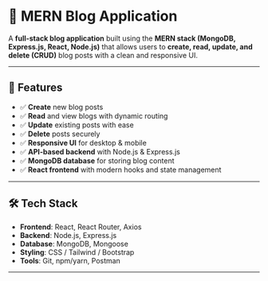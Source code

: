 # 📝 MERN Blog Application

A **full-stack blog application** built using the **MERN stack (MongoDB, Express.js, React, Node.js)** that allows users to **create, read, update, and delete (CRUD)** blog posts with a clean and responsive UI.

---

## 🚀 Features
- ✅ **Create** new blog posts
- ✅ **Read** and view blogs with dynamic routing
- ✅ **Update** existing posts with ease
- ✅ **Delete** posts securely
- ✅ **Responsive UI** for desktop & mobile
- ✅ **API-based backend** with Node.js & Express.js
- ✅ **MongoDB database** for storing blog content
- ✅ **React frontend** with modern hooks and state management

---

## 🛠️ Tech Stack
- **Frontend**: React, React Router, Axios  
- **Backend**: Node.js, Express.js  
- **Database**: MongoDB, Mongoose  
- **Styling**: CSS / Tailwind / Bootstrap  
- **Tools**: Git, npm/yarn, Postman  

---

